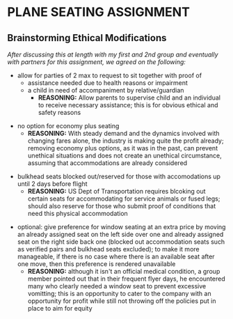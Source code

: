 # PLANE SEATING ASSIGNMENT 
## Brainstorming Ethical Modifications

*After discussing this at length with my first and 2nd group and eventually with partners for this assignment, we agreed on the following:*

- allow for parties of 2 max to request to sit together with proof of
  - assistance needed due to health reasons or impairment
  - a child in need of accompaniment by relative/guardian
    - **REASONING:** Allow parents to supervise child and an individual to receive necessary assistance; this is for obvious ethical and safety reasons
>
- no option for economy plus seating
    - **REASONING:** With steady demand and the dynamics involved with changing fares alone, the industry is making quite the profit already; removing economy plus options, as it was in the past, can prevent unethical situations and does not create an unethical circumstance, assuming that accommodations are already considered   
>
- bulkhead seats blocked out/reserved for those with accomodations up until 2 days before flight
  - **REASONING:** US Dept of Transportation requires blcoking out certain seats for accommodating for service animals or fused legs; should also reserve for those who submit proof of conditions that need this physical accommodation
>
- optional: give preference for window seating at an extra price by moving an already assigned seat on the left side over one and already assigned seat on the right side back one (blocked out accommodation seats such as verified pairs and bulkhead seats excluded); to make it more manageable, if there is no case where there is an available seat after one move, then this preference is rendered unavailable
    - **REASONING:** although it isn't an official medical condition, a group member pointed out that in their frequent flyer days, he encountered many who clearly needed a window seat to prevent excessive vomitting; this is an opportunity to cater to the company with an opportunity for profit while still not throwing off the policies put in place to aim for equity
  

